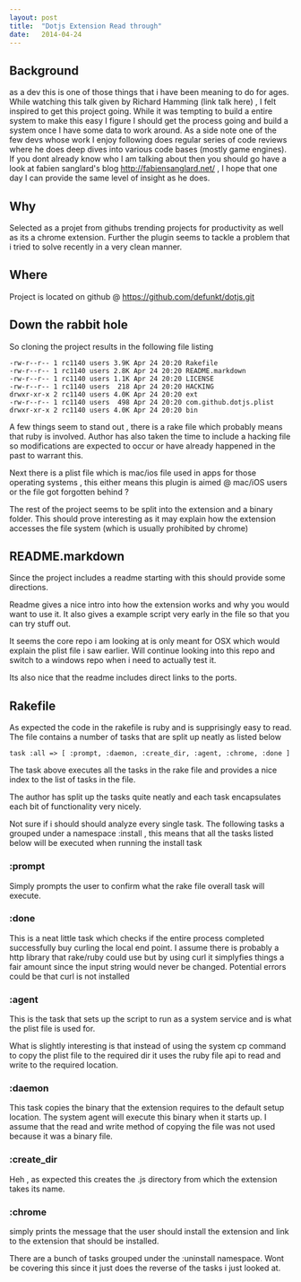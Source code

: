 ```yaml
---
layout: post
title:  "Dotjs Extension Read through"
date:   2014-04-24 
---
```


Background
--------------
as a dev this is one of those things that i have been meaning to do for ages.
While watching this talk given by Richard Hamming (link talk here) , I felt
inspired to get this project going. While it was tempting to build a entire
system to make this easy I figure I should get the process going and build
a system once I have some data to work around. As a side note one of the 
few devs whose work I enjoy following does regular series of code reviews
where he does deep dives into various code bases (mostly game engines). If you dont already know who I am talking about
then you should go have a look at fabien sanglard's blog http://fabiensanglard.net/
, I hope that one day I can provide the same level of insight as he does.

Why
--------------

Selected as a projet from githubs trending projects for productivity
as well as its a chrome extension. Further the plugin seems to tackle
a problem that i tried to solve recently in a very clean manner.

Where
--------------

Project is located on github @ https://github.com/defunkt/dotjs.git


Down the rabbit hole
--------------

So cloning the project results in the following 
file listing 

    -rw-r--r-- 1 rc1140 users 3.9K Apr 24 20:20 Rakefile                                            
    -rw-r--r-- 1 rc1140 users 2.8K Apr 24 20:20 README.markdown                                     
    -rw-r--r-- 1 rc1140 users 1.1K Apr 24 20:20 LICENSE                                             
    -rw-r--r-- 1 rc1140 users  218 Apr 24 20:20 HACKING                                             
    drwxr-xr-x 2 rc1140 users 4.0K Apr 24 20:20 ext                                                 
    -rw-r--r-- 1 rc1140 users  498 Apr 24 20:20 com.github.dotjs.plist                              
    drwxr-xr-x 2 rc1140 users 4.0K Apr 24 20:20 bin                                                 
A few things seem to stand out , there is a rake file which 
probably means that ruby is involved. Author has also taken
the time to include a hacking file so modifications are expected
to occur or have already happened in the past to warrant this.

Next there is a plist file which is mac/ios file used in apps 
for those operating systems , this either means this plugin is 
    aimed @ mac/iOS users or the file got forgotten behind ?

The rest of the project seems to be split into the extension and
a binary folder. This should prove interesting as it may explain
how the extension accesses the file system (which is usually prohibited by chrome)

README.markdown
-----------------

Since the project includes a readme starting with this should provide
some directions.

Readme gives a nice intro into how the extension works and why you would
want to use it. It also gives a example script very early in the file 
so that you can try stuff out.

It seems the core repo i am looking at is only meant for OSX which would 
explain the plist file i saw earlier. Will continue looking into this repo
and switch to a windows repo when i need to actually test it.

Its also nice that the readme includes direct links to the ports.

Rakefile
-----------------

As expected the code in the rakefile is ruby and is supprisingly easy to read.
The file contains a number of tasks that are split up neatly as listed below

    task :all => [ :prompt, :daemon, :create_dir, :agent, :chrome, :done ]  

The task above executes all the tasks in the rake file and provides a nice 
index to the list of tasks in the file.

The author has split up the tasks quite neatly and each task encapsulates
each bit of functionality very nicely.

Not sure if i should should analyze every single task.
The following tasks a grouped under a namespace :install , this
means that all the tasks  listed below will be executed when running
the install task

### :prompt 

Simply prompts the user to confirm what the rake file overall task will execute.

### :done

This is a neat little task which checks if the entire process completed successfully 
buy curling the local end point. I assume there is probably a http library that
rake/ruby could use but by using curl it simplyfies things a fair amount since
the input string would never be changed. Potential errors could be that curl is
not installed

### :agent

This is the task that sets up the script to run as  a system service and is what 
the plist file is used for.

What is slightly interesting is that instead of using the system cp command to copy
the plist file to the required dir it uses the ruby file api to read and write to the required  location.

### :daemon

This task copies the binary that the extension requires to the default setup location.
The system agent will execute this binary when it starts up.
I assume that the read and write method of copying the file was not used because it
was a binary file.

### :create_dir

Heh , as expected this creates the .js directory from which the extension takes its name.

### :chrome

simply prints the message that the user should install the extension and link to the
extension that should be installed.

There are a bunch of tasks grouped under the :uninstall namespace. Wont be covering
this since it just does the reverse of the tasks i just looked at.









